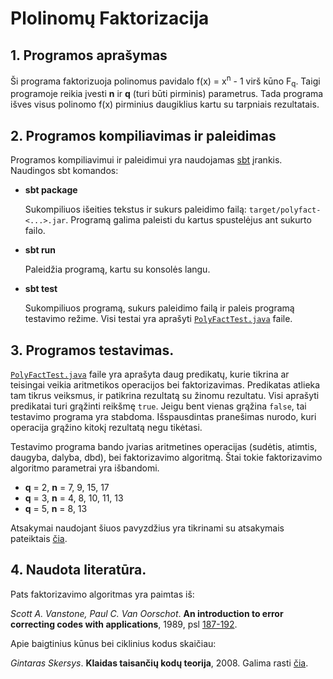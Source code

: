 # Plolinomų Faktorizacija

## 1. Programos aprašymas

Ši programa faktorizuoja polinomus pavidalo f(x) = x<sup>n</sup> - 1 virš kūno F<sub>q</sub>.
Taigi programoje reikia įvesti **n** ir **q** (turi būti pirminis) parametrus.
Tada programa išves visus polinomo f(x) pirminius daugiklius kartu su tarpniais rezultatais.

## 2. Programos kompiliavimas ir paleidimas

Programos kompiliavimui ir paleidimui yra naudojamas [sbt](https://www.scala-sbt.org/) įrankis. Naudingos sbt komandos:

* **sbt package**

  Sukompiliuos išeities tekstus ir sukurs paleidimo failą: `target/polyfact-<...>.jar`.
  Programą galima paleisti du kartus spustelėjus ant sukurto failo.

* **sbt run**

  Paleidžia programą, kartu su konsolės langu.

* **sbt test**

  Sukompiliuos programą, sukurs paleidimo failą ir paleis programą testavimo režime.
  Visi testai yra aprašyti [`PolyFactTest.java`](src/test/java/PolyFactTest.java) faile.

## 3. Programos testavimas.

[`PolyFactTest.java`](src/test/java/PolyFactTest.java) faile yra aprašyta daug predikatų, kurie tikrina ar teisingai veikia aritmetikos operacijos bei faktorizavimas.
Predikatas atlieka tam tikrus veiksmus, ir patikrina rezultatą su žinomu rezultatu.
Visi aprašyti predikatai turi grąžinti reikšmę `true`. Jeigu bent vienas grąžina `false`, tai testavimo programa yra stabdoma.
Išspausdintas pranešimas nurodo, kuri operacija grąžino kitokį rezultatą negu tikėtasi.

Testavimo programa bando įvarias aritmetines operacijas (sudėtis, atimtis, daugyba, dalyba, dbd), bei faktorizavimo algoritmą.
Štai tokie faktorizavimo algoritmo parametrai yra išbandomi.

  * **q** = 2, **n** = 7, 9, 15, 17
  * **q** = 3, **n** = 4, 8, 10, 11, 13
  * **q** = 5, **n** = 8, 13

Atsakymai naudojant šiuos pavyzdžius yra tikrinami su atsakymais pateiktais [čia](http://uosis.mif.vu.lt/~skersys/10r/ktkt/uzduotys/gen_pol_pvz.htm).

## 4. Naudota literatūra.

Pats faktorizavimo algoritmas yra paimtas iš:

*Scott A. Vanstone, Paul C. Van Oorschot*. **An introduction to error correcting codes with applications**, 1989, psl [187-192](http://uosis.mif.vu.lt/~skersys/doc/ktkt/literatura24.pdf).

Apie baigtinius kūnus bei ciklinius kodus skaičiau:

*Gintaras Skersys*. **Klaidas taisančių kodų teorija**, 2008. Galima rasti [čia](http://uosis.mif.vu.lt/~skersys/10r/ktkt/pagr.htm).
